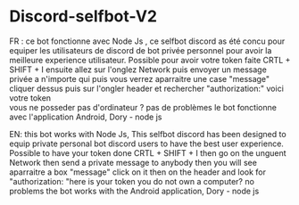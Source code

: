 # Discord-selfbot-V2

FR :
ce bot fonctionne avec Node Js ,
ce selfbot discord as été concu pour equiper les utilisateurs de discord de bot privée personnel pour avoir la meilleure experience utilisateur. Possible pour avoir votre token faite CRTL + SHIFT + I ensuite allez sur l'onglez Network puis envoyer un message privée a n'importe qui puis vous verrez aparraitre une case "message" cliquer dessus puis sur l'ongler header et rechercher "authorization:" voici votre token  
vous ne posseder pas d'ordinateur ? pas de problèmes le bot fonctionne avec l'application Android, Dory - node js 

EN:
this bot works with Node Js,
This selfbot discord has been designed to equip private personal bot discord users to have the best user experience. Possible to have your token done CRTL + SHIFT + I then go on the unguent Network then send a private message to anybody then you will see aparraitre a box "message" click on it then on the header and look for "authorization: "here is your token
you do not own a computer? no problems the bot works with the Android application, Dory - node js
